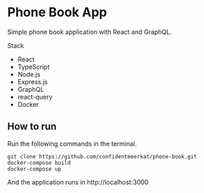 # Phone Book App

Simple phone book application with React and GraphQL.

Stack
- React
- TypeScript
- Node.js
- Express.js
- GraphQL
- react-query
- Docker

## How to run

Run the following commands in the terminal.
```
git clone https://github.com/confidentmeerkat/phone-book.git
docker-compose build
docker-compose up
```

And the application runs in http://localhost:3000